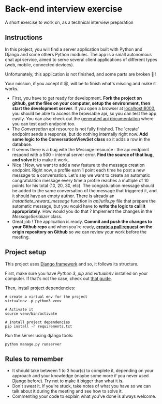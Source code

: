 
# Back-end interview exercise
A short exercise to work on, as a technical interview preparation


## Instructions
In this project, you will find a server application built with Python and Django and some others Python modules.
The app is a small autonomous chat api service, aimed to serve several client applications of different types (web, mobile, connected devices).

Unfortunately, this application is not finished, and some parts are broken 🤕 !

Your mission, if you accept it 😎, will be to finish what's missing and make it works.

- First, you have to get ready for development. **Fork the project on github, get the files on your computer, setup the environment, then start the development server**. If you open a browser at [localhost:8000](http://localhost:8000/), you should be able to access the browsable api, so you can test the app easily. You can also check out the [generated api documentation](http://localhost:8000/docs/) where you can test each endpoint too.
- The *Conversation* api resource is not fully finished. The 'create' endpoint sends a response, but do nothing internally right now. **Add some logic to the ConversationViewSet class** so it adds a row in the database.
- It seems there is a bug with the *Message* resource : the api endpoint respond with a 500 - internal server error. **Find the source of that bug, and solve it** to make it work.
- Nice ! Now, we want to add a new feature to the message creation endpoint. Right now, a profile earn 1 point each time he post a new message to a conversation. Let's say we want to create an automatic congratulation message every time a profile reaches a multiple of 10 points for his total (10, 20, 30, etc). The congratulation message should be added to the same conversation of the message that triggered it, and it should have an empty author. There is already an *instantiate_reward_message* function in *api/utils.py* file that prepare the automatic message, but you would have to **write the logic to call it appropriately**. How would you do that ? Implement the changes in the *MessageSerializer* class.
- Great job ! The application is ready. **Commit and push the changes to your Github repo** and when you're ready, **[create a pull request](https://help.github.com/articles/creating-a-pull-request/) on the origin repository on Github** so we can review your work before the meeting.


## Project setup
This project uses [Django framework](https://www.djangoproject.com/) and so, it follows its structure.

First, make sure you have *Python 3*, *pip* and *virtualenv* installed on your computer.
If that's not the case, check out [that guide](http://docs.python-guide.org/en/latest/dev/virtualenvs/).

Then, install project dependencies:
```shell
# create a virtual env for the project
virtualenv -p python3 venv

# Activate it
source venv/bin/activate

# Install project dependencies
pip install -r requirements.txt
```

Run the server using django tools:
```shell
python manage.py runserver
```


## Rules to remember
- It should take between 1 to 3 hour(s) to complete it, depending on your approach and your knowledge (maybe some more if you never used Django before). Try not to make it bigger than what it is.
- Don't sweat it. If you're stuck, take notes of what you have so we can talk about it during the meeting and see how to solve it.
- Commenting your code to explain what you've done is always welcome.
